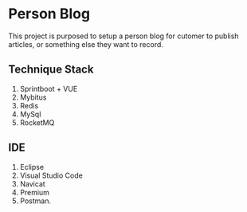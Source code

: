 # Person Blog 
This project is purposed to setup a person blog for cutomer to publish articles, or something else they want to record.


## Technique Stack
  1. Sprintboot + VUE  
  2. Mybitus   
  3. Redis  
  4. MySql  
  5. RocketMQ   

## IDE
  1. Eclipse  
  2. Visual Studio Code  
  3. Navicat  
  4. Premium  
  5. Postman. 


